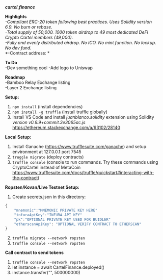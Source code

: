 ***cartel.finance***  
  
**Highlights**  
*-Compliant ERC-20 token following best practices. Uses Solidity version 6.9. No burn or rebase.*  
*-Total supply of 50,000. 1000 token airdrop to 49 most dedicated DeFi Crypto Cartel members (49,000).*  
*-Fully and evenly distributed airdrop. No ICO. No mint function. No lockup. No dev fund.*  
*-Contract address: *  
  
**To Do**  
-Dev something cool
-Add logo to Uniswap  

  
**Roadmap**  
-Bamboo Relay Exchange listing  
-Layer 2 Exchange listing  
  
**Setup:**  
1. `npm install`  (install dependencies)  
2. `npm install -g truffle` (install truffle globally)  
3. Install VS Code and install *juanblanco.solidity* extension using Solidity *version v0.6.9+commit.3e3065ac.js* https://ethereum.stackexchange.com/a/63102/28140  
     
**Local Setup:**  
1. Install Ganache (https://www.trufflesuite.com/ganache) and setup environment at 127.0.0.1 port 7545  
2. `truggle migrate`  (deploy contracts)
3. `truffle console`  (console to run commands. Try these commands using CryptoCartel instead of MetaCoin https://www.trufflesuite.com/docs/truffle/quickstart#interacting-with-the-contract)  
  
**Ropsten/Kovan/Live Testnet Setup:**  
1. Create secrets.json in this directory:  
```javascript
{  
    "mnemonic":"MNEMONIC PRIVATE KEY HERE"  
    "infuraApiKey":"INFURA API KEY"
    "pk":"OPTIONAL PRIVATE KEY USED FOR BUIDLER"
    "etherscanApiKey": "OPTIONAL VERIFY CONTRACT TO ETHERSCAN" 
}  
```
2. `truffle migrate --network ropsten`  
3. `truffle console --network ropsten`  
  

**Call contract to send tokens**
1. `truffle console --network ropsten`
2. let instance = await CartelFinance.deployed()
3. instance.transfer("<YOURADDRESS>", 500000000)